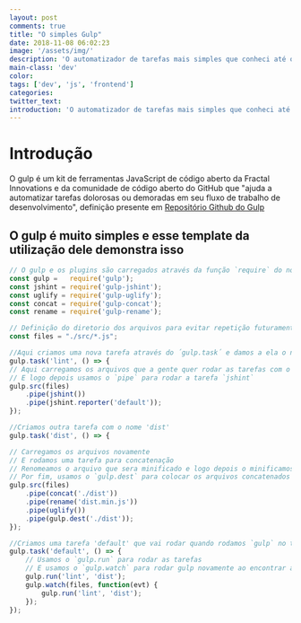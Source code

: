 ```yaml
---
layout: post
comments: true
title: "O simples Gulp"
date: 2018-11-08 06:02:23
image: '/assets/img/'
description: 'O automatizador de tarefas mais simples que conheci até o momento'
main-class: 'dev'
color:
tags: ['dev', 'js', 'frontend']
categories:
twitter_text:
introduction: 'O automatizador de tarefas mais simples que conheci até o momento'
---
```


# Introdução

O gulp é um kit de ferramentas JavaScript de código aberto da Fractal Innovations e da comunidade de código aberto do GitHub que "ajuda a automatizar tarefas dolorosas ou demoradas em seu fluxo de trabalho de desenvolvimento", definição presente em [Repositório Github do Gulp](https://github.com/gulpjs/gulp)

## O gulp é muito simples e esse template da utilização dele demonstra isso

```js
// O gulp e os plugins são carregados através da função `require` do nodejs
const gulp =   require('gulp');
const jshint = require('gulp-jshint');
const uglify = require('gulp-uglify');
const concat = require('gulp-concat');
const rename = require('gulp-rename');

// Definição do diretorio dos arquivos para evitar repetição futuramente
const files = "./src/*.js";

//Aqui criamos uma nova tarefa através do ´gulp.task´ e damos a ela o nome 'lint'
gulp.task('lint', () => {
// Aqui carregamos os arquivos que a gente quer rodar as tarefas com o `gulp.src`
// E logo depois usamos o `pipe` para rodar a tarefa `jshint`
gulp.src(files)
    .pipe(jshint())
    .pipe(jshint.reporter('default'));
});

//Criamos outra tarefa com o nome 'dist'
gulp.task('dist', () => {

// Carregamos os arquivos novamente
// E rodamos uma tarefa para concatenação
// Renomeamos o arquivo que sera minificado e logo depois o minificamos com o `uglify`
// Por fim, usamos o `gulp.dest` para colocar os arquivos concatenados e minificados na pasta build/
gulp.src(files)
    .pipe(concat('./dist'))
    .pipe(rename('dist.min.js'))
    .pipe(uglify())
    .pipe(gulp.dest('./dist'));
});

//Criamos uma tarefa 'default' que vai rodar quando rodamos `gulp` no terminal
gulp.task('default', () => {
    // Usamos o `gulp.run` para rodar as tarefas
    // E usamos o `gulp.watch` para rodar gulp novamente ao encontrar alguma mudança.
    gulp.run('lint', 'dist');
    gulp.watch(files, function(evt) {
        gulp.run('lint', 'dist');
    });
});
```
